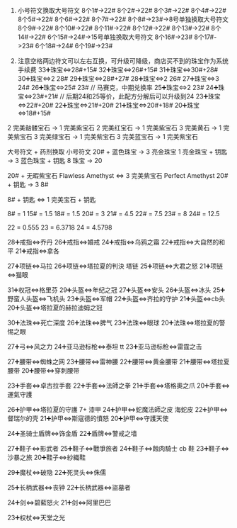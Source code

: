 1. 小号符文换取大号符文
8个1#->22#
8个2#->22#
8个3#->22#
8个4#->22#
8个5#->22#
8个6#->22#
8个7#->22#
8个8#->23#->8号单独换取大号符文
8个9#->22#
8个10#->22#
8个11#->22#
8个12#->22#
8个13#->22#
8个14#->22#
6个15#->24#->15号单独换取大号符文
8个16#->23#
8个17#->23#
6个18#->24#
6个19#->23#

2. 注意空格两边符文可以左右互换，可升级可降级，商店买不到的珠宝作为系统手续费
33➕珠宝<=>28#+15#
32➕珠宝<=>26#+15#
31➕珠宝<=>30#+28#
30➕珠宝<=>2 28#
29➕珠宝<=>28#+27#
28➕珠宝<=>2 26#
27➕珠宝<=>3 24#
26➕珠宝<=>25# 23# // 马赛克，中期兑换率
25➕珠宝<=>2 23# 
24➕珠宝<=>23#+21# // 后期24和25等价，此配方分解后可以升级到24
23➕珠宝<=>22#+20#
22➕珠宝<=>21#+20#
21➕珠宝<=>20#+18#
20➕珠宝<=>18#+15#


2 完美骷髅宝石 -> 1 完美紫宝石
2 完美红宝石 -> 1 完美紫宝石
3 完美黄石 -> 1 完美紫宝石
3 完美绿宝石 -> 1 完美紫宝石
3 完美蓝宝石 -> 1 完美紫宝石

大号符文 + 药剂换取 小号符文
20# + 蓝色珠宝 -> 3 亮金珠宝
1 亮金珠宝 + 钥匙 -> 3 蓝色珠宝 + 钥匙
8 珠宝 -> 20

20# + 无暇紫宝石 Flawless Amethyst <=> 3 完美紫宝石 Perfect Amethyst
20# + 钥匙 -> 3 8#

8# + 钥匙 <=> 1 完美宝石 + 钥匙

8# = 1
15# = 1.5
18# = 1.5
20# = 3
21# = 4.5
22# = 7.5
23# = 8
24# = 12.5

22 = 0.555
23 = 6.3718
24 = 4.5798

28➕戒指<=>乔丹
26➕戒指<=>婚戒
24➕戒指<=>乌鸦之霜
22➕戒指<=>大自然的和平
21➕戒指<=>拿各

27➕项链<=>马拉
26➕项链<=>塔拉夏的判決 塔链
25➕项链<=>大君之怒
21➕项链<=>猫眼

31➕权冠<=>格里芬
29➕头盔<=>年纪之冠
27➕头盔<=>安头
26➕头盔<=>冰头
25➕野蛮人头盔<=>飞机头
23➕头盔<=>军帽
22➕头盔<=>齐拉的守护
21➕头盔<=>cb头
20➕头盔<=>塔拉夏的赫拉迪姆之冠

30➕法珠<=>死亡深度
26➕法珠<=>脾气
23➕法珠<=>眼球
20➕法珠<=>塔拉夏的警惕之眼

27➕弓<=>风之力
24➕亚马逊标枪<=>泰坦 tt
23➕亚马逊标枪<=>雷霆之击

27➕腰带<=>蜘蛛之网
23➕腰带<=>雷神腰
22➕腰带<=>黄金腰带
21➕腰带<=>塔拉夏腰带
20➕腰带<=>穿刺腰带

23➕手套<=>卓古拉手套
22➕手套<=>法師之拳
21➕手套<=>塔格奧之爪
20➕手套<=>運氣守護

26➕护甲<=>塔拉夏的守護 7+ 漆甲
24➕护甲<=>蛇魔法師之皮 海蛇皮
22➕护甲<=>督瑞尔的壳
21➕护甲<=>斯寇德的憤怒
20➕护甲<=>守護天使

24➕圣骑士盾牌<=>饰金盾
22➕盾牌<=>警戒之墙

27➕鞋子<=>影武者
25➕鞋子<=>戰爭旅者
24➕鞋子<=>蝕肉騎士 cb 鞋 
23➕鞋子<=>沙暴之旅
20➕鞋子<=>紗織鞋

29➕魔杖<=>破隐
22➕死灵头<=>侏儒

25➕长柄武器<=>丧钟
22➕长柄武器<=>盜墓者

24➕剑<=>碧藍怒火
21➕剑<=>阿里巴巴

23➕权杖<=>天堂之光

